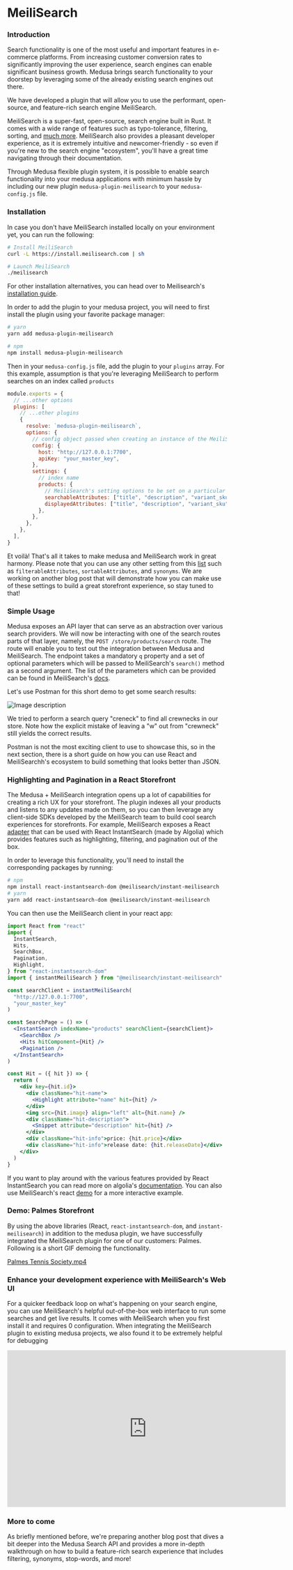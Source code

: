 # MeiliSearch

### Introduction

Search functionality is one of the most useful and important features in e-commerce platforms. From increasing customer conversion rates to significantly improving the user experience, search engines can enable significant business growth. Medusa brings search functionality to your doorstep by leveraging some of the already existing search engines out there.

We have developed a plugin that will allow you to use the performant, open-source, and feature-rich search engine MeiliSearch.

MeiliSearch is a super-fast, open-source, search engine built in Rust. It comes with a wide range of features such as typo-tolerance, filtering, sorting, and [much more](https://docs.meilisearch.com/learn/what_is_meilisearch/features.html). MeiliSearch also provides a pleasant developer experience, as it is extremely intuitive and newcomer-friendly - so even if you're new to the search engine "ecosystem", you'll have a great time navigating through their documentation.

Through Medusa flexible plugin system, it is possible to enable search functionality into your medusa applications with minimum hassle by including our new plugin `medusa-plugin-meilisearch` to your `medusa-config.js` file.

### Installation

In case you don't have MeiliSearch installed locally on your environment yet, you can run the following:

```bash
# Install MeiliSearch
curl -L https://install.meilisearch.com | sh

# Launch MeiliSearch
./meilisearch
```

For other installation alternatives, you can head over to Meilisearch's [installation guide](https://docs.meilisearch.com/learn/getting_started/installation.html).

In order to add the plugin to your medusa project, you will need to first install the plugin using your favorite package manager:

```bash
# yarn
yarn add medusa-plugin-meilisearch

# npm
npm install medusa-plugin-meilisearch
```

Then in your `medusa-config.js` file, add the plugin to your `plugins` array. For this example, assumption is that you're leveraging MeiliSearch to perform searches on an index called `products`

```jsx
module.exports = {
  // ...other options
  plugins: [
    // ...other plugins
    {
      resolve: `medusa-plugin-meilisearch`,
      options: {
        // config object passed when creating an instance of the MeiliSearch client
        config: {
          host: "http://127.0.0.1:7700",
          apiKey: "your_master_key",
        },
        settings: {
          // index name
          products: {
            // MeiliSearch's setting options to be set on a particular index
            searchableAttributes: ["title", "description", "variant_sku"],
            displayedAttributes: ["title", "description", "variant_sku"],
          },
        },
      },
    },
  ],
}
```

Et voilà! That's all it takes to make medusa and MeiliSearch work in great harmony. Please note that you can use any other setting from this [list](https://docs.meilisearch.com/reference/features/settings.html#settings) such as `filterableAttributes`, `sortableAttributes`, and `synonyms`. We are working on another blog post that will demonstrate how you can make use of these settings to build a great storefront experience, so stay tuned to that!

### Simple Usage

Medusa exposes an API layer that can serve as an abstraction over various search providers. We will now be interacting with one of the search routes parts of that layer, namely, the `POST /store/products/search` route. The route will enable you to test out the integration between Medusa and MeiliSearch. The endpoint takes a mandatory `q` property and a set of optional parameters which will be passed to MeiliSearch's `search()` method as a second argument. The list of the parameters which can be provided can be found in MeiliSearch's [docs](https://docs.meilisearch.com/reference/api/search.html#search-in-an-index-with-post-route).

Let's use Postman for this short demo to get some search results:

![Image description](https://dev-to-uploads.s3.amazonaws.com/uploads/articles/zu09kroufrux94y6d5rq.png)

We tried to perform a search query "creneck" to find all crewnecks in our store. Note how the explicit mistake of leaving a "w" out from "crewneck" still yields the correct results.

Postman is not the most exciting client to use to showcase this, so in the next section, there is a short guide on how you can use React and MeiliSearchh's ecosystem to build something that looks better than JSON.

### Highlighting and Pagination in a React Storefront

The Medusa + MeiliSearch integration opens up a lot of capabilities for creating a rich UX for your storefront. The plugin indexes all your products and listens to any updates made on them, so you can then leverage any client-side SDKs developed by the MeiliSearch team to build cool search experiences for storefronts. For example, MeiliSearch exposes a React [adapter](https://github.com/meilisearch/meilisearch-react/) that can be used with React InstantSearch (made by Algolia) which provides features such as highlighting, filtering, and pagination out of the box.

In order to leverage this functionality, you'll need to install the corresponding packages by running:

```bash
# npm
npm install react-instantsearch-dom @meilisearch/instant-meilisearch
# yarn
yarn add react-instantsearch-dom @meilisearch/instant-meilisearch
```

You can then use the MeiliSearch client in your react app:

```jsx
import React from "react"
import {
  InstantSearch,
  Hits,
  SearchBox,
  Pagination,
  Highlight,
} from "react-instantsearch-dom"
import { instantMeiliSearch } from "@meilisearch/instant-meilisearch"

const searchClient = instantMeiliSearch(
  "http://127.0.0.1:7700",
  "your_master_key"
)

const SearchPage = () => (
  <InstantSearch indexName="products" searchClient={searchClient}>
    <SearchBox />
    <Hits hitComponent={Hit} />
    <Pagination />
  </InstantSearch>
)

const Hit = ({ hit }) => {
  return (
    <div key={hit.id}>
      <div className="hit-name">
        <Highlight attribute="name" hit={hit} />
      </div>
      <img src={hit.image} align="left" alt={hit.name} />
      <div className="hit-description">
        <Snippet attribute="description" hit={hit} />
      </div>
      <div className="hit-info">price: {hit.price}</div>
      <div className="hit-info">release date: {hit.releaseDate}</div>
    </div>
  )
}
```

If you want to play around with the various features provided by React InstantSearch you can read more on algolia's [documentation](https://www.algolia.com/doc/guides/building-search-ui/what-is-instantsearch/react/). You can also use MeiliSearch's react [demo](https://codesandbox.io/s/ms-react-is-sh9ud?fontsize=14&hidenavigation=1&theme=dark&file=/src/App.js) for a more interactive example.

### Demo: Palmes Storefront

By using the above libraries (React, `react-instantsearch-dom`, and `instant-meilisearch`) in addition to the medusa plugin, we have successfully integrated the MeiliSearch plugin for one of our customers: Palmes. Following is a short GIF demoing the functionality.

[Palmes Tennis Society.mp4](https://s3-us-west-2.amazonaws.com/secure.notion-static.com/e0b596ab-e146-4151-a8b0-42c94401761f/Palmes_Tennis_Society.mp4)

### Enhance your development experience with MeiliSearch's Web UI

For a quicker feedback loop on what's happening on your search engine, you can use MeiliSearch's helpful out-of-the-box web interface to run some searches and get live results. It comes with MeiliSearch when you first install it and requires 0 configuration. When integrating the MeiliSearch plugin to existing medusa projects, we also found it to be extremely helpful for debugging

<iframe src="https://player.vimeo.com/video/639184340?h=593662d9f6" width="640" height="360" frameborder="0" allow="autoplay; fullscreen; picture-in-picture" allowfullscreen></iframe>

### More to come

As briefly mentioned before, we're preparing another blog post that dives a bit deeper into the Medusa Search API and provides a more in-depth walkthrough on how to build a feature-rich search experience that includes filtering, synonyms, stop-words, and more!